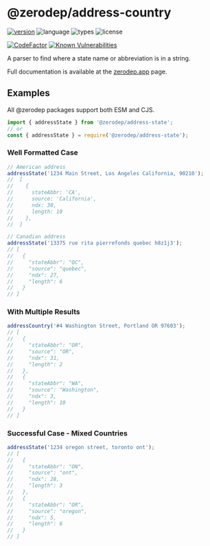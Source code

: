 # @zerodep/address-country

[![version](https://img.shields.io/npm/v/@zerodep/address-state?style=flat-square&color=blue)](https://www.npmjs.com/package/@zerodep/address-state)
![language](https://img.shields.io/badge/typescript-100%25-blue?style=flat-square)
![types](https://img.shields.io/badge/types-included-blue?style=flat-square)
![license](https://img.shields.io/github/license/cdepage/zerodep?color=blue&style=flat-square)

[![CodeFactor](https://www.codefactor.io/repository/github/cdepage/zerodep/badge)](https://www.codefactor.io/repository/github/cdepage/zerodep)
[![Known Vulnerabilities](https://snyk.io/test/github/cdepage/zerodep/badge.svg)](https://snyk.io/test/github/cdepage/zerodep)

A parser to find where a state name or abbreviation is in a string.

Full documentation is available at the [zerodep.app](http://zerodep.app/#/address/state) page.

## Examples

All @zerodep packages support both ESM and CJS.

```javascript
import { addressState } from '@zerodep/address-state';
// or
const { addressState } = require('@zerodep/address-state');
```

### Well Formatted Case

```javascript
// American address
addressState('1234 Main Street, Los Angeles California, 90210');
//  [
//    {
//      stateAbbr: 'CA',
//      source: 'California',
//      ndx: 30,
//      length: 10
//    },
//  ]

// Canadian address
addressState('13375 rue rita pierrefonds quebec h8z1j3');
// [
//   {
//     "stateAbbr": "QC",
//     "source": "quebec",
//     "ndx": 27,
//     "length": 6
//   }
// ]
```

### With Multiple Results

```javascript
addressCountry('#4 Washington Street, Portland OR 97603');
// [
//   {
//     "stateAbbr": "OR",
//     "source": "OR",
//     "ndx": 31,
//     "length": 2
//   },
//   {
//     "stateAbbr": "WA",
//     "source": "Washington",
//     "ndx": 3,
//     "length": 10
//   }
// ]
```

### Successful Case - Mixed Countries

```javascript
addressState('1234 oregon street, toronto ont');
// [
//   {
//     "stateAbbr": "ON",
//     "source": "ont",
//     "ndx": 28,
//     "length": 3
//   },
//   {
//     "stateAbbr": "OR",
//     "source": "oregon",
//     "ndx": 5,
//     "length": 6
//   }
// ]
```
